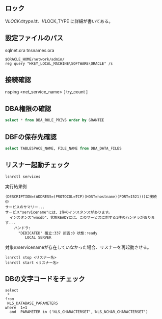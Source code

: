 ## ロック
V$LOCK
のtypeは、
V$LOCK_TYPE
に詳細が書いてある。

## 設定ファイルのパス
sqlnet.ora
tnsnames.ora
``` 
$ORACLE_HOME/network/admin/ 
reg query "HKEY_LOCAL_MACHINE\SOFTWARE\ORACLE" /s
```

## 接続確認
nsping <net_service_name> [ try_count ]

## DBA権限の確認
```sql
select * from DBA_ROLE_PRIVS order by GRANTEE
```

## DBFの保存先確認
```sql
select TABLESPACE_NAME, FILE_NAME from DBA_DATA_FILES
```

## リスナー起動チェック
```
lsnrctl services
```
実行結果例
```
(DESCRIPTION=(ADDRESS=(PROTOCOL=TCP)(HOST=hostname)(PORT=1521)))に接続中
サービスのサマリー...
サービス"servicename"には、1件のインスタンスがあります。
  インスタンス"wmsdb"、状態READYには、このサービスに対する1件のハンドラがあります...
    ハンドラ:
      "DEDICATED" 確立:337 拒否:0 状態:ready
         LOCAL SERVER
```

対象のservicenameが存在していなかった場合、リスナーを再起動させる。

```
lsnrctl stop <リスナー名>
lsnrctl start <リスナー名>
```

## DBの文字コードをチェック
```
select 
 *
from 
 NLS_DATABASE_PARAMETERS
where  1=1
  and  PARAMETER in ('NLS_CHARACTERSET','NLS_NCHAR_CHARACTERSET')
```
